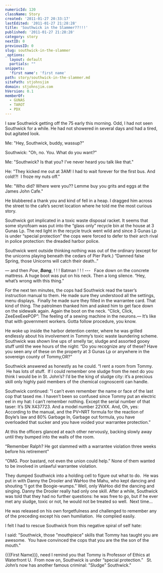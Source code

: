 ```yaml
---
numericId: 120
className: Story
created: '2011-01-27 20:33:17'
lastEdited: '2011-01-27 21:28:28'
title: 'Southwick in the Slammer??!!!'
published: '2011-01-27 21:28:28'
category: story
nextID: 0
previousID: 0
slug: southwick-in-the-slammer
_options:
  layout: default
  partials: ""
snippets:
  'first name': 'first name'
path: story/southwick-in-the-slammer.md
sitePath: stjohnsjim
domain: stjohnsjim.com
hVersion: 0.1
memberOf:
  - GUNAS
  - TAROT
  - PDX
---
```

I saw Southwick getting off the 75 early this morning. Odd, I had not seen Southwick for a while. He had not showered in several days and had a tired, but agitated look.

Me: &quot;Hey, Southwick, buddy, wassup?&quot;

Southwick: &quot;Oh, no. You. What do you want?&quot;

Me: &quot;Southwick? Is that you? I&rsquo;ve never heard you talk like that.&quot;

He: &quot;They kicked me out at 3AM! I had to wait forever for the first bus. And cold!?! &nbsp;I froze my nuts off.&quot;

Me: &quot;Who did? Where were you?? Lemme buy you grits and eggs at the James John Cafe.&quot;

He blubbered a thank you and kind of fell in a heap. I dragged him across the street to the cafe&rsquo;s secret location where he told me the most curious story.

Southwick got implicated in a toxic waste disposal racket. It seems that some styrofoam was put into the &ldquo;glass only&rdquo; recycle bin at the house at 3 Gunas Lp. The red light in the recycle truck went wild and since 3 Gunas Lp is under &ldquo;special protection&rdquo; the cops were forced to defer to their arch rival in police protection: the dreaded harbor police.

Southwick went outside thinking nothing was out of the ordinary (except for the unicorns playing beneath the cedars of Pier Park.) &ldquo;Damned false Spring, those Unicorns will catch their death..&rdquo;

&mdash; and then *Pow*, ***Bang***, ! ! ! Batman ! ! ! --- &nbsp; Face down on the concrete mattress. A huge boot was put on his neck. Then a long silence. &ldquo;Hey, what&rsquo;s wrong with this thing.&rdquo;

For the next ten minutes, the cops had Southwick read the taser&rsquo;s instruction manual to them. He made sure they understood all the settings, menu displays. &nbsp;Finally he made sure they filled in the warrantee card. That kind of thing. The patrolmen thanked him and asked him to get face down on the sidewalk again. Again the boot on the neck. &ldquo;Click, Click, ZeeEeeEeePOP&rdquo;: The feeling of a sewing machine in the neurons.&mdash; It&rsquo;s like that with government workers. Gotta follow procedure, you know.

He woke up inside the harbor detention center, where he was grilled endlessly about his involvement in Tommy&rsquo;s toxic waste laundering scheme. Southwick was shown line ups of smelly tar, sludge and assorted gooey stuff until the wee hours of the night: &ldquo;Do you recognize any of these? Have you seen any of these on the property at 3 Gunas Lp or anywhere in the sovereign county of Tommy,OR?&rdquo;

Southwick answered as honestly as he could. &ldquo;I rent a room from Tommy. &nbsp;He has lots of stuff. &nbsp;If I could remember one sludge from the next do you think I would be in St. John&rsquo;s? I&rsquo;d be the king of sludge city: it&rsquo;s a precious skill only highly paid members of the chemical cognoscenti can handle.

Southwick continued:&nbsp;&quot;I can&rsquo;t even remember the name or face of the last cop that tased me. I haven&rsquo;t been so confused since Tommy put an electric eel in my hat: I can&rsquo;t remember nothing. Except the serial number of that taser: It&rsquo;s SN X437723. And a model number 22VXX. And, Oh, yes: According to the manual, and the PV=NRT formula for the reaction of Boyle&rsquo;s law and 80% Garbage In, Garbage out formula, you have overloaded that sucker and you have voided your warrantee protection.&rdquo;

At this the officers glanced at each other nervously, backing slowly away until they bumped into the walls of the room.

&ldquo;Remember Ralph? He got slammed with a warrantee violation three weeks before his retirement&quot;

&ldquo;OMG. Poor bastard, not even the union could help.&rdquo; None of them wanted to be involved in unlawful warrantee violation.

They dumped Southwick into a holding cell to figure out what to do. &nbsp;He was put in with Danny the Drooler and WaHoo the Mahu, who kept dancing and shouting &ldquo;I got the Boogie-wumps.&rdquo; Well, only WaHoo did the dancing and singing. Danny the Drooler really had only one skill. After a while, Southwick was told that they had no further questions: he was free to go, but if he ever met any sludge, toxic or not, he would not be treated so well. &nbsp;Next time...

He was released on his own forgetfulness and challenged to remember any of the preceding except his own humiliation. &nbsp;He complied easily.

I felt I had to rescue Southwick from this negative spiral of self hate:

I said: &quot;Southwick, those &quot;mouthpiece&quot; skills that Tommy has taught you are awesome. &nbsp;You have convinced the cops that you are the the son of the mouth.&quot;

{{{First Name}}}, need I remind you that Tommy is Professor of Ethics at Waterfront U. &nbsp;From now on, Southwick is under &ldquo;special protection.&rdquo; &nbsp; St. John&rsquo;s now has another famous criminal: &quot;Sludge&quot; Southwick.&quot;  
&nbsp;

